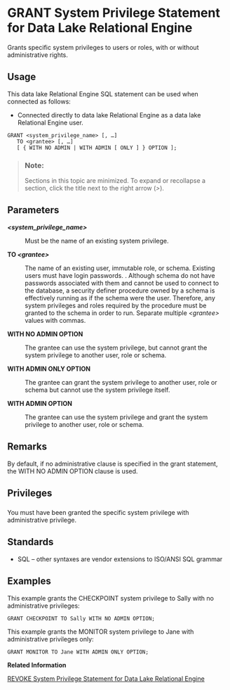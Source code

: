 <!-- loioa3dfcb0284f21015b74ac3cded42ee69 -->

# GRANT System Privilege Statement for Data Lake Relational Engine

Grants specific system privileges to users or roles, with or without administrative rights.



<a name="loioa3dfcb0284f21015b74ac3cded42ee69__section_ovp_dvr_znb"/>

## Usage

This data lake Relational Engine SQL statement can be used when connected as follows:

-   Connected directly to data lake Relational Engine as a data lake Relational Engine user.



```
GRANT <system_privilege_name> [, …]
   TO <grantee> [, …]
   [ { WITH NO ADMIN | WITH ADMIN [ ONLY ] } OPTION ];
```



> ### Note:  
> Sections in this topic are minimized. To expand or recollapse a section, click the title next to the right arrow \(*\>*\).



<a name="loioa3dfcb0284f21015b74ac3cded42ee69__grant_system_priv_parm1"/>

## Parameters


<dl>
<dt><b>

*<system\_privilege\_name\>*

</b></dt>
<dd>

Must be the name of an existing system privilege.



</dd><dt><b>

TO *<grantee\>*

</b></dt>
<dd>

The name of an existing user, immutable role, or schema. Existing users must have login passwords. . Although schema do not have passwords associated with them and cannot be used to connect to the database, a security definer procedure owned by a schema is effectively running as if the schema were the user. Therefore, any system privileges and roles required by the procedure must be granted to the schema in order to run. Separate multiple *<grantee\>* values with commas.



</dd><dt><b>

WITH NO ADMIN OPTION

</b></dt>
<dd>

The grantee can use the system privilege, but cannot grant the system privilege to another user, role or schema.



</dd><dt><b>

WITH ADMIN ONLY OPTION

</b></dt>
<dd>

The grantee can grant the system privilege to another user, role or schema but cannot use the system privilege itself.



</dd><dt><b>

WITH ADMIN OPTION

</b></dt>
<dd>

The grantee can use the system privilege and grant the system privilege to another user, role or schema.



</dd>
</dl>



<a name="loioa3dfcb0284f21015b74ac3cded42ee69__grant_system_priv_remarks1"/>

## Remarks

By default, if no administrative clause is specified in the grant statement, the WITH NO ADMIN OPTION clause is used.



<a name="loioa3dfcb0284f21015b74ac3cded42ee69__grant_system_privileges1"/>

## Privileges



### 

You must have been granted the specific system privilege with administrative privilege.



<a name="loioa3dfcb0284f21015b74ac3cded42ee69__grant_system_priv_standards1"/>

## Standards

-   SQL – other syntaxes are vendor extensions to ISO/ANSI SQL grammar



## Examples

This example grants the CHECKPOINT system privilege to Sally with no administrative privileges:

```
GRANT CHECKPOINT TO Sally WITH NO ADMIN OPTION;
```

This example grants the MONITOR system privilege to Jane with administrative privileges only:

```
GRANT MONITOR TO Jane WITH ADMIN ONLY OPTION;
```

**Related Information**  


[REVOKE System Privilege Statement for Data Lake Relational Engine](revoke-system-privilege-statement-for-data-lake-relational-engine-a3eadda.md "Removes specific system privileges from specific users and the right to administer the privilege.")

